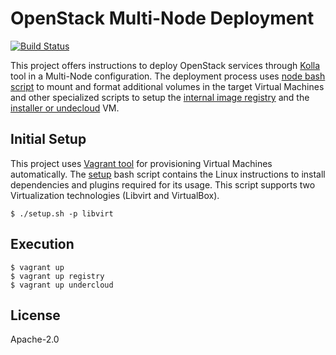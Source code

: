 # OpenStack Multi-Node Deployment
[![Build Status](https://travis-ci.org/electrocucaracha/vagrant-kolla.png)](https://travis-ci.org/electrocucaracha/vagrant-kolla)

This project offers instructions to deploy OpenStack services through
[Kolla][1] tool in a Multi-Node configuration. The deployment process
uses [node bash script](node.sh) to mount and format additional volumes
in the target Virtual Machines and other specialized scripts to setup
the [internal image registry](registry.sh) and the
[installer or undecloud](undercloud.sh) VM.

## Initial Setup

This project uses [Vagrant tool][2] for provisioning Virtual Machines
automatically. The [setup](setup.sh) bash script contains the
Linux instructions to install dependencies and plugins required for
its usage. This script supports two Virtualization technologies
(Libvirt and VirtualBox).

    $ ./setup.sh -p libvirt

## Execution

    $ vagrant up
    $ vagrant up registry
    $ vagrant up undercloud

## License

Apache-2.0

[1]: https://docs.openstack.org/kolla/latest/
[2]: https://www.vagrantup.com/
